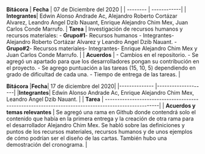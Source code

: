 **Bitácora**
| **Fecha**  | 07 de Diciembre del 2020 |
| -------- | ------------|
| **Integrantes**| Edwin Alonso Andrade Ac, Alejandro Roberto Cortázar Alvarez, Leandro Angel Dzib Nauant, Enrique Alejandro Chim Mex, Juan Carlos Conde Marrufo. 
| **Tarea** | Investigación de recursos humanos y recursos materiales:   - **Grupo#1**- Recursos humanos - Integrantes-  Alejandro Roberto Cortázar Alvarez y Leandro Angel Dzib Nauant.    -**Grupo#2**- Recursos materiales- Integrantes- Enrique Alejandro Chim Mex y Juan Carlos Conde Marrufo. |
| **Acuerdos** | - Cambios en el repositorio. - Se agregó un apartado para que los desarrolladores pongan su contribución en el proyecto. - Se agrego puntuación a las tareas (15, 10, 5) dependiendo en grado de dificultad de cada una. - Tiempo de entrega de las tareas.  |  


**Bitácora**
|**Fecha**| 17 de diciembre del 2020|
|-------------- |--------------------|
|**Integrantes**| Edwin Alonso Andrade Ac, Enrique Alejandro Chim Mex, Leandro Angel Dzib Nauant. |
| **Tarea** | ----------------------------------------------------------------------------------------------------|
| **Acuerdos y temas relevantes** | Se agregó una rama en Github donde contendrá solo el contenido que había en la primera entrega y la creación de otra rama para el desarrollador Alejandro Chim Mex. Se habló sobre las definiciones y puntos de los recursos materiales, recursos humanos y de unos ejemplos de cómo podrían ser el diseño de las cartas. También hubo una demostración del cronograma. |
